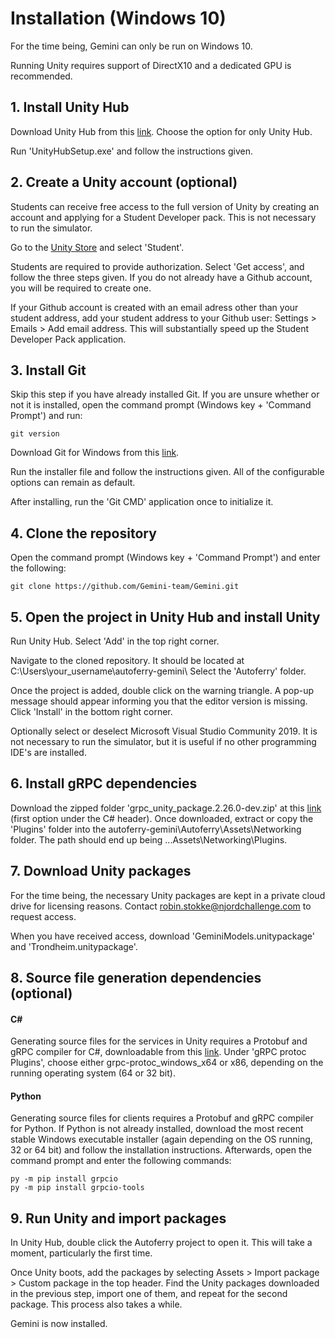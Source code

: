 
# Installation \(Windows 10\)

For the time being, Gemini can only be run on Windows 10.

Running Unity requires support of DirectX10 and a dedicated GPU is recommended.

## 1. Install Unity Hub

Download Unity Hub from this [link](https://unity3d.com/get-unity/download). Choose the option for only Unity Hub.

Run 'UnityHubSetup.exe' and follow the instructions given. 

## 2. Create a Unity account \(optional\)

Students can receive free access to the full version of Unity by creating an account and applying for a Student Developer pack. This is not necessary to run the simulator.

Go to the [Unity Store](https://store.unity.com/#plans-individual) and select 'Student'.

Students are required to provide authorization. Select 'Get access', and follow the three steps given. If you do not already have a Github account, you will be required to create one.

If your Github account is created with an email adress other than your student address, add your student address to your Github user: Settings &gt; Emails &gt; Add email address. This will substantially speed up the Student Developer Pack application.

## 3. Install Git

Skip this step if you have already installed Git. If you are unsure whether or not it is installed, open the command prompt \(Windows key + 'Command Prompt'\) and run:

```text
git version
```

Download Git for Windows from this [link](https://gitforwindows.org/). 

Run the installer file and follow the instructions given. All of the configurable options can remain as default.

After installing,  run the 'Git CMD' application once to initialize it.

## 4. Clone the repository

Open the command prompt \(Windows key + 'Command Prompt'\) and enter the following:

```text
git clone https://github.com/Gemini-team/Gemini.git
```

## 5. Open the project in Unity Hub and install Unity

Run Unity Hub. Select 'Add' in the top right corner.

Navigate to the cloned repository. It should be located at C:\Users\your\_username\autoferry-gemini\ Select the 'Autoferry' folder.

Once the project is added, double click on the warning triangle. A pop-up message should appear informing you that the editor version is missing. Click 'Install' in the bottom right corner. 

Optionally select or deselect Microsoft Visual Studio Community 2019. It is not necessary to run the simulator, but it is useful if no other programming IDE's are installed.

## 6. Install gRPC dependencies

Download the zipped folder 'grpc\_unity\_package.2.26.0-dev.zip' at this [link](https://packages.grpc.io/archive/2019/12/a02d6b9be81cbadb60eed88b3b44498ba27bcba9-edd81ac6-e3d1-461a-a263-2b06ae913c3f/index.xml) \(first option under the C\# header\). Once downloaded,  extract or copy the 'Plugins' folder into the autoferry-gemini\Autoferry\Assets\Networking folder. The path should end up being ...Assets\Networking\Plugins.

## 7. Download Unity packages

For the time being, the necessary Unity packages are kept in a private cloud drive for licensing reasons. Contact robin.stokke@njordchallenge.com to request access.

When you have received access, download 'GeminiModels.unitypackage' and 'Trondheim.unitypackage'.

## 8. Source file generation dependencies \(optional\)

#### C\#

Generating source files for the services in Unity requires a Protobuf and gRPC compiler for C\#, downloadable from this [link](https://packages.grpc.io/archive/2020/06/039e7759c5202f7cfb808d4d55d4cde531b951c5-d225705a-89df-4405-a33f-df7d0073a69d/index.xml). Under 'gRPC protoc Plugins', choose either grpc-protoc\_windows\_x64 or x86, depending on the running operating system \(64 or 32 bit\).

#### Python

Generating source files for clients requires a Protobuf and gRPC compiler for Python. If Python is not already installed, download the most recent stable Windows executable installer \(again depending on the OS running, 32 or 64 bit\) and follow the installation instructions. Afterwards, open the command prompt and enter the following commands:

```text
py -m pip install grpcio
py -m pip install grpcio-tools
```

## 9. Run Unity and import packages

In Unity Hub, double click the Autoferry project to open it. This will take a moment, particularly the first time.

Once Unity boots, add the packages by selecting Assets &gt; Import package &gt; Custom package in the top header. Find the Unity packages downloaded in the previous step, import one of them, and repeat for the second package. This process also takes a while.

Gemini is now installed.



